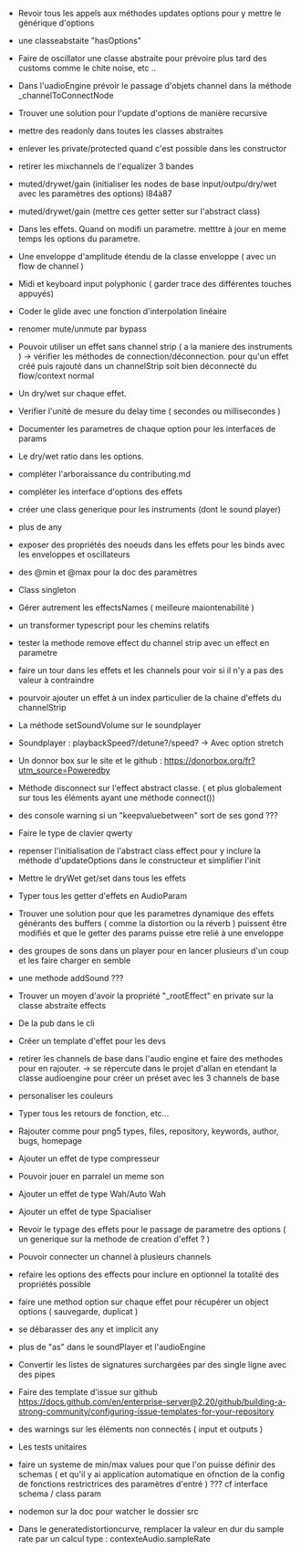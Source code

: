 - Revoir tous les appels aux méthodes updates options pour y mettre le générique d'options
- une classeabstaite "hasOptions"
- Faire de oscillator une classe abstraite pour prévoire plus tard des customs comme le chite noise, etc ..
- Dans l'uadioEngine prévoir le passage d'objets channel dans la méthode \_channelToConnectNode
- Trouver une solution pour l'update d'options de manière recursive
- mettre des readonly dans toutes les classes abstraites
- enlever les private/protected quand c'est possible dans les constructor
- retirer les mixchannels de l'equalizer 3 bandes
- muted/drywet/gain (initialiser les nodes de base input/outpu/dry/wet avec les paramètres des options) l84à87
- muted/drywet/gain (mettre ces getter setter sur l'abstract class)
- Dans les effets. Quand on modifi un parametre. metttre à jour en meme temps les options du parametre.
- Une enveloppe d'amplitude étendu de la classe enveloppe ( avec un flow de channel )
- Midi et keyboard input polyphonic ( garder trace des différentes touches appuyés)
- Coder le glide avec une fonction d'interpolation linéaire
- renomer mute/unmute par bypass
- Pouvoir utiliser un effet sans channel strip ( a la maniere des instruments )
  -> vérifier les méthodes de connection/déconnection. pour qu'un effet créé puis rajouté dans un channelStrip soit bien déconnecté du flow/context normal
- Un dry/wet sur chaque effet.
- Verifier l'unité de mesure du delay time ( secondes ou millisecondes )
- Documenter les parametres de chaque option pour les interfaces de params
- Le dry/wet ratio dans les options.
- compléter l'arboraissance du contributing.md
- compléter les interface d'options des effets
- créer une class generique pour les instruments (dont le sound player)
- plus de any
- exposer des propriétés des noeuds dans les effets pour les binds avec les enveloppes et oscillateurs
- des @min et @max pour la doc des paramètres
- Class singleton
- Gérer autrement les effectsNames ( meilleure maiontenabilité )
- un transformer typescript pour les chemins relatifs
- tester la methode remove effect du channel strip avec un effect en parametre
- faire un tour dans les effets et les channels pour voir si il n'y a pas des valeur à contraindre
- pourvoir ajouter un effet à un index particulier de la chaine d'effets du channelStrip
- La méthode setSoundVolume sur le soundplayer
- Soundplayer : playbackSpeed?/detune?/speed?
  -> Avec option stretch
- Un donnor box sur le site et le github : https://donorbox.org/fr?utm_source=Poweredby
- Méthode disconnect sur l'effect abstract classe. ( et plus globalement sur tous les éléments ayant une méthode connect())
- des console warning si un "keepvaluebetween" sort de ses gond ???
- Faire le type de clavier qwerty
- repenser l'initialisation de l'abstract class effect pour y inclure la méthode d'updateOptions dans le constructeur et simplifier l'init
- Mettre le dryWet get/set dans tous les effets
- Typer tous les getter d'effets en AudioParam
- Trouver une solution pour que les parametres dynamique des effets générants des buffers ( comme la distortion ou la réverb ) puissent être modifiés et que le getter des params puisse etre relié à une enveloppe

- des groupes de sons dans un player pour en lancer plusieurs d'un coup et les faire charger en semble
- une methode addSound ???

- Trouver un moyen d'avoir la propriété "\_rootEffect" en private sur la classe abstraite effects

- De la pub dans le cli
- Créer un template d'effet pour les devs

- retirer les channels de base dans l'audio engine et faire des methodes pour en rajouter.
  -> se répercute dans le projet d'allan en etendant la classe audioengine pour créer un préset avec les 3 channels de base

- personaliser les couleurs

- Typer tous les retours de fonction, etc...
- Rajouter comme pour png5 types, files, repository, keywords, author, bugs, homepage

- Ajouter un effet de type compresseur
- Pouvoir jouer en parralel un meme son
- Ajouter un effet de type Wah/Auto Wah
- Ajouter un effet de type Spacialiser

- Revoir le typage des effets pour le passage de parametre des options ( un generique sur la methode de creation d'effet ? )

- Pouvoir connecter un channel à plusieurs channels

- refaire les options des effects pour inclure en optionnel la totalité des propriétés possible
- faire une method option sur chaque effet pour récupérer un object options ( sauvegarde, duplicat )

- se débarasser des any et implicit any
- plus de "as" dans le soundPlayer et l'audioEngine

- Convertir les listes de signatures surchargées par des single ligne avec des pipes

- Faire des template d'issue sur github
  https://docs.github.com/en/enterprise-server@2.20/github/building-a-strong-community/configuring-issue-templates-for-your-repository

- des warnings sur les éléments non connectés ( input et outputs )
- Les tests unitaires

- faire un systeme de min/max values pour que l'on puisse définir des schemas ( et qu'il y ai application automatique en ofnction de la config de fonctions restrictrices des paramètres d'entré ) ??? cf interface schema / class param

- nodemon sur la doc pour watcher le dossier src
- Dans le generatedistortioncurve, remplacer la valeur en dur du sample rate par un calcul type : contexteAudio.sampleRate
